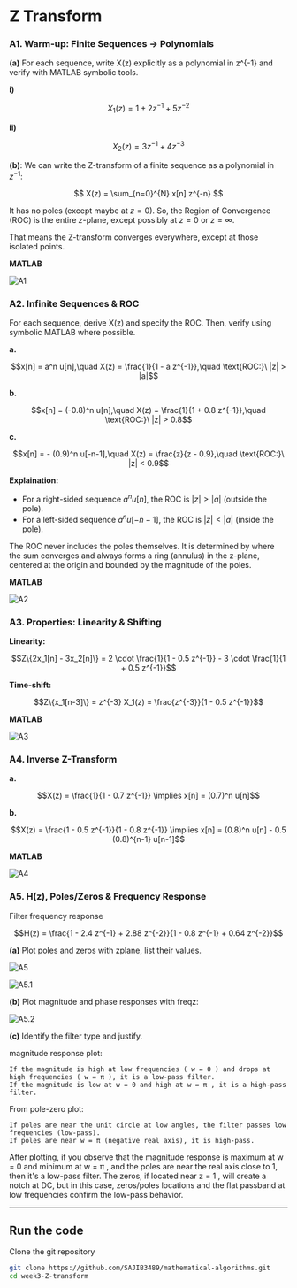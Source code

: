 # Z Transform


### A1. Warm‑up: Finite Sequences → Polynomials

**(a)** For each sequence, write X(z) explicitly as a polynomial in z^{-1} and verify with MATLAB symbolic tools.

**i)**  
```math
X_1(z) = 1 + 2z^{-1} + 5z^{-2}
```

**ii)**  
```math
X_2(z) = 3z^{-1} + 4z^{-3}
```

**(b)**: 
We can write the Z-transform of a finite sequence as a polynomial in $z^{-1}$:

$$
X(z) = \sum_{n=0}^{N} x[n] z^{-n}
$$

It has no poles (except maybe at $z = 0$).
So, the Region of Convergence (ROC) is the entire $z$-plane, except possibly at $z = 0$ or $z = \infty$.

That means the Z-transform converges everywhere, except at those isolated points.

**MATLAB**

![A1](/week3-Z-transform/A1.png)

### A2. Infinite Sequences & ROC

For each sequence, derive X(z) and specify the ROC. Then, verify using symbolic MATLAB where possible.

**a.**  
```math
x[n] = a^n u[n],\quad X(z) = \frac{1}{1 - a z^{-1}},\quad \text{ROC:}\ |z| > |a|
```

**b.**  
```math
x[n] = (-0.8)^n u[n],\quad X(z) = \frac{1}{1 + 0.8 z^{-1}},\quad \text{ROC:}\ |z| > 0.8
```

**c.**  
```math
x[n] = - (0.9)^n u[-n-1],\quad X(z) = \frac{z}{z - 0.9},\quad \text{ROC:}\ |z| < 0.9
```

**Explaination:**

* For a right-sided sequence $a^n u[n]$, the ROC is $|z| > |a|$ (outside the pole).
* For a left-sided sequence $a^n u[-n-1]$, the ROC is $|z| < |a|$ (inside the pole).

The ROC never includes the poles themselves. It is determined by where the sum converges and always forms a ring (annulus) in the z-plane, centered at the origin and bounded by the magnitude of the poles.

**MATLAB**

![A2](/week3-Z-transform/A2.png)


### A3. Properties: Linearity & Shifting


**Linearity:**  
```math
Z\{2x_1[n] - 3x_2[n]\} = 2 \cdot \frac{1}{1 - 0.5 z^{-1}} - 3 \cdot \frac{1}{1 + 0.5 z^{-1}}
```

**Time-shift:**  
```math
Z\{x_1[n-3]\} = z^{-3} X_1(z) = \frac{z^{-3}}{1 - 0.5 z^{-1}}
```

**MATLAB**

![A3](/week3-Z-transform/A3.png)


### A4. Inverse Z-Transform


**a.**  
```math
X(z) = \frac{1}{1 - 0.7 z^{-1}} \implies x[n] = (0.7)^n u[n]
```

**b.**  
```math
X(z) = \frac{1 - 0.5 z^{-1}}{1 - 0.8 z^{-1}} \implies x[n] = (0.8)^n u[n] - 0.5 (0.8)^{n-1} u[n-1]
```

**MATLAB**

![A4](/week3-Z-transform/A4.png)


### A5. H(z), Poles/Zeros & Frequency Response

Filter frequency response

```math
H(z) = \frac{1 - 2.4 z^{-1} + 2.88 z^{-2}}{1 - 0.8 z^{-1} + 0.64 z^{-2}}
```

**(a)** Plot poles and zeros with zplane, list their values.

![A5](/week3-Z-transform/pole-zeros.png)

![A5.1](/week3-Z-transform/A5.png)


**(b)** Plot magnitude and phase responses with freqz:

![A5.2](/week3-Z-transform/frequency-response.png)


**(c)** Identify the filter type and justify.

magnitude response plot:

    If the magnitude is high at low frequencies ( w = 0 ) and drops at high frequencies ( w = π ), it is a low-pass filter.
    If the magnitude is low at w = 0 and high at w = π , it is a high-pass filter.

From pole-zero plot:

    If poles are near the unit circle at low angles, the filter passes low frequencies (low-pass).
    If poles are near w = π (negative real axis), it is high-pass.

After plotting, if you observe that the magnitude response is maximum at w = 0 and minimum at w = π , and the poles are near the real axis close to 1, then it's a low-pass filter. The zeros, if located near z = 1 , will create a notch at DC, but in this case, zeros/poles locations and the flat passband at low frequencies confirm the low-pass behavior.


----------------------------------------------------




## Run the code

Clone the git repository

```bash
git clone https://github.com/SAJIB3489/mathematical-algorithms.git
cd week3-Z-transform
```


